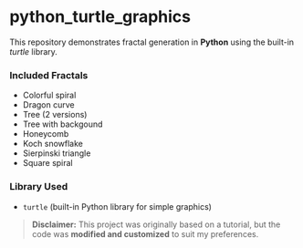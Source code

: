 # python_turtle_graphics

This repository demonstrates fractal generation in **Python** using the built-in *turtle* library.

### Included Fractals

- Colorful spiral  
- Dragon curve  
- Tree (2 versions)
- Tree with backgound  
- Honeycomb  
- Koch snowflake  
- Sierpinski triangle  
- Square spiral  

### Library Used

- `turtle` (built-in Python library for simple graphics)

> **Disclaimer:** This project was originally based on a tutorial, but the code was **modified and customized** to suit my preferences.
